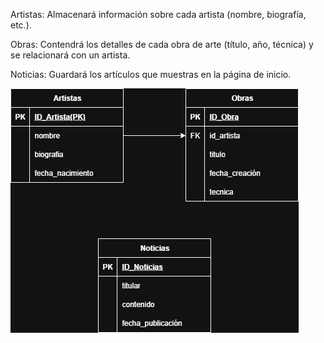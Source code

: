 Artistas: Almacenará información sobre cada artista (nombre, biografía, etc.).

Obras: Contendrá los detalles de cada obra de arte (título, año, técnica) y se relacionará con un artista.

Noticias: Guardará los artículos que muestras en la página de inicio.

![alt text](diagrama_tablas.png)